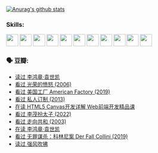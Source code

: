
[![Anurag's github stats](https://github-readme-stats.vercel.app/api?username=w940853815)](https://github.com/anuraghazra/github-readme-stats)

### Skills:

<code><img height="32" src="https://cdn.jsdelivr.net/npm/simple-icons@v5/icons/python.svg"></code>
<code><img height="32" src="https://cdn.jsdelivr.net/npm/simple-icons@v5/icons/javascript.svg"></code>
<code><img height="32" src="https://cdn.jsdelivr.net/npm/simple-icons@v5/icons/django.svg"></code>
<code><img height="32" src="https://cdn.jsdelivr.net/npm/simple-icons@v5/icons/flask.svg"></code>
<code><img height="32" src="https://cdn.jsdelivr.net/npm/simple-icons@v5/icons/vuetify.svg"></code>
<code><img height="32" src="https://cdn.jsdelivr.net/npm/simple-icons@v5/icons/git.svg"></code>
<code><img height="32" src="https://cdn.jsdelivr.net/npm/simple-icons@v5/icons/docker.svg"></code>
<code><img height="32" src="https://cdn.jsdelivr.net/npm/simple-icons@v5/icons/postgresql.svg"></code>
<code><img height="32" src="https://cdn.jsdelivr.net/npm/simple-icons@v5/icons/elasticsearch.svg"></code>
<code><img height="32" src="https://cdn.jsdelivr.net/npm/simple-icons@v5/icons/macos.svg"></code>
<code><img height="32" src="https://cdn.jsdelivr.net/npm/simple-icons@v5/icons/linux.svg"></code>

### 🗣 豆瓣:

<!-- DOUBAN-ACTIVITIES:START -->
- [读过 李鸿章·袁世凯](https://www.douban.com/people/136069238/status/3761877441/?_i=45006588)
- [看过 光荣的愤怒‎ (2006)](https://www.douban.com/people/136069238/status/3761756079/?_i=45006588)
- [看过 美国工厂 American Factory‎ (2019)](https://www.douban.com/people/136069238/status/3755217209/?_i=45006588)
- [看过 私人订制‎ (2013)](https://www.douban.com/people/136069238/status/3754213881/?_i=45006588)
- [在读 HTML5 Canvas开发详解 Web前端开发精品课](https://www.douban.com/people/136069238/status/3753058718/?_i=45006588)
- [看过 李茂扮太子‎ (2022)](https://www.douban.com/people/136069238/status/3752867740/?_i=45006588)
- [看过 走向共和‎ (2003)](https://www.douban.com/people/136069238/status/3752592231/?_i=45006588)
- [在读 李鸿章·袁世凯](https://www.douban.com/people/136069238/status/3751912061/?_i=45006588)
- [看过 无罪谋杀：科林尼案 Der Fall Collini‎ (2019)](https://www.douban.com/people/136069238/status/3751300288/?_i=45006588)
- [读过 强风吹拂](https://www.douban.com/people/136069238/status/3749992005/?_i=45006588)
<!-- DOUBAN-ACTIVITIES:END -->
<!--
**w940853815/w940853815** is a ✨ _special_ ✨ repository because its `README.md` (this file) appears on your GitHub profile.

Here are some ideas to get you started:

- 🔭 I’m currently working on ...
- 🌱 I’m currently learning ...
- 👯 I’m looking to collaborate on ...
- 🤔 I’m looking for help with ...
- 💬 Ask me about ...
- 📫 How to reach me: ...
- 😄 Pronouns: ...
- ⚡ Fun fact: ...
-->
